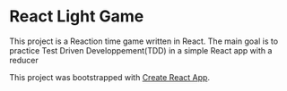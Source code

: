 # React Light Game
This project is a Reaction time game written in React. 
The main goal is to practice Test Driven Developpement(TDD) in a simple React app with a reducer

This project was bootstrapped with [Create React App](https://github.com/facebook/create-react-app).